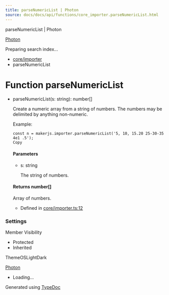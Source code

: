 ```yaml
---
title: parseNumericList | Photon
source: docs/docs/api/functions/core_importer.parseNumericList.html
---
```


parseNumericList | Photon

[Photon](../index.md)




Preparing search index...

* [core/importer](../modules/core_importer.md)
* parseNumericList

# Function parseNumericList

* parseNumericList(s: string): number[]

  Create a numeric array from a string of numbers. The numbers may be delimited by anything non-numeric.

  Example:

  ```
  const n = makerjs.importer.parseNumericList('5, 10, 15.20 25-30-35 4e1 .5');
  Copy
  ```

  #### Parameters

  + s: string

    The string of numbers.

  #### Returns number[]

  Array of numbers.

  + Defined in [core/importer.ts:12](https://github.com/mwhite454/photon/blob/main/packages/photon/src/core/importer.ts#L12)

### Settings

Member Visibility

* Protected
* Inherited

ThemeOSLightDark

[Photon](../index.md)

* Loading...

Generated using [TypeDoc](https://typedoc.org/)
